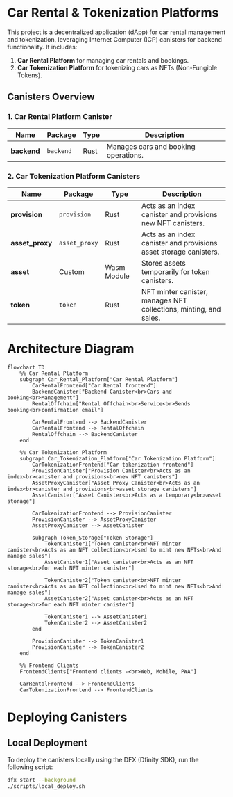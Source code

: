 # Car Rental & Tokenization Platforms

This project is a decentralized application (dApp) for car rental management and tokenization, leveraging Internet Computer (ICP) canisters for backend functionality. It includes:

1. **Car Rental Platform** for managing car rentals and bookings.
2. **Car Tokenization Platform** for tokenizing cars as NFTs (Non-Fungible Tokens).

## Canisters Overview

### 1. Car Rental Platform Canister

| **Name**   | **Package** | **Type** | **Description**                      |
|------------|-------------|----------|--------------------------------------|
| **backend** | `backend`  | Rust     | Manages cars and booking operations. |

### 2. Car Tokenization Platform Canisters

| **Name**       | **Package**     | **Type**    | **Description**                                                        |
|----------------|-----------------|-------------|------------------------------------------------------------------------|
| **provision**  | `provision`     | Rust        | Acts as an index canister and provisions new NFT canisters.            |
| **asset_proxy**| `asset_proxy`   | Rust        | Acts as an index canister and provisions asset storage canisters.      |
| **asset**      | Custom          | Wasm Module | Stores assets temporarily for token canisters.                         |
| **token**      | `token`         | Rust        | NFT minter canister, manages NFT collections, minting, and sales.      |

# Architecture Diagram

```mermaid
flowchart TD
    %% Car Rental Platform
    subgraph Car_Rental_Platform["Car Rental Platform"]
        CarRentalFrontend["Car Rental frontend"]
        BackendCanister["Backend Canister<br>Cars and booking<br>Management"]
        RentalOffchain["Rental Offchain<br>Service<br>Sends booking<br>confirmation email"]

        CarRentalFrontend --> BackendCanister
        CarRentalFrontend --> RentalOffchain
        RentalOffchain --> BackendCanister
    end

    %% Car Tokenization Platform
    subgraph Car_Tokenization_Platform["Car Tokenization Platform"]
        CarTokenizationFrontend["Car tokenization frontend"]
        ProvisionCanister["Provision Canister<br>Acts as an index<br>canister and provisions<br>new NFT canisters"]
        AssetProxyCanister["Asset Proxy Canister<br>Acts as an index<br>canister and provisions<br>asset storage canisters"]
        AssetCanister["Asset Canister<br>Acts as a temporary<br>asset storage"]

        CarTokenizationFrontend --> ProvisionCanister
        ProvisionCanister --> AssetProxyCanister
        AssetProxyCanister --> AssetCanister

        subgraph Token_Storage["Token Storage"]
            TokenCanister1["Token canister<br>NFT minter canister<br>Acts as an NFT collection<br>Used to mint new NFTs<br>And manage sales"]
            AssetCanister1["Asset canister<br>Acts as an NFT storage<br>for each NFT minter canister"]

            TokenCanister2["Token canister<br>NFT minter canister<br>Acts as an NFT collection<br>Used to mint new NFTs<br>And manage sales"]
            AssetCanister2["Asset canister<br>Acts as an NFT storage<br>for each NFT minter canister"]

            TokenCanister1 --> AssetCanister1
            TokenCanister2 --> AssetCanister2
        end

        ProvisionCanister --> TokenCanister1
        ProvisionCanister --> TokenCanister2
    end

    %% Frontend Clients
    FrontendClients["Frontend clients -<br>Web, Mobile, PWA"]

    CarRentalFrontend --> FrontendClients
    CarTokenizationFrontend --> FrontendClients
```

# Deploying Canisters

## Local Deployment

To deploy the canisters locally using the DFX (Dfinity SDK), run the following script:

```bash
dfx start --background
./scripts/local_deploy.sh
```